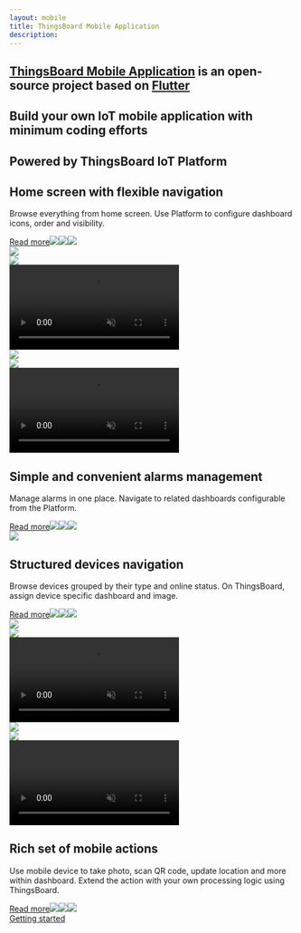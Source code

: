 ```yaml
---
layout: mobile
title: ThingsBoard Mobile Application
description:
---
```


<section id="intro">
    <main>
        <h1><a href="https://github.com/thingsboard/flutter_thingsboard_app">ThingsBoard Mobile Application</a> is an open-source project based on <a href="https://flutter.dev/">Flutter</a></h1>
        <h1 class="second">Build your own IoT mobile application with minimum coding efforts</h1>
        <h1 class="second">Powered by ThingsBoard IoT Platform</h1>
    </main>
</section>

<section class="features">
    <main>
        <div class="features-top">
            <div class="background">
                <div class="main1"></div><div class="small1"></div><div class="small2"></div><div class="small3"></div><div class="small4"></div>
            </div>
            <div class="block">
                <div class="feature-des"><h2>Home screen with flexible navigation</h2>
                    <p>Browse everything from home screen. Use Platform to configure dashboard icons, order and visibility.</p>
                    <a class="read-more-button" href="/docs/mobile/customize-dashboards/">Read more<img class="arrow first" src="/images/pe/read-more-arrow.svg"><img class="arrow second" src="/images/pe/read-more-arrow.svg"><img class="arrow third" src="/images/pe/read-more-arrow.svg"></a>
                </div>
                <div class="preview">
                    <div class="mobile-frame ios">
                        <img class="phone-bg" src="/images/mobile/mobile-bg.svg">
                        <div class="phone-shadow"></div>
                        <div class="frame-image">
                            <img src="/images/mobile/browse-dashboards-frame.png">
                        </div>
                        <div class="frame-video">
                            <video autoplay loop preload="auto" muted playsinline>
                                 <source src="https://s3-us-west-1.amazonaws.com/tb-videos/mobile/browse-dashboards.mp4" type="video/mp4">
                                 <source src="https://s3-us-west-1.amazonaws.com/tb-videos/mobile/browse-dashboards.webm" type="video/webm">
                            </video>
                        </div>
                    </div>
                </div>
            </div>
            <div class="block vis">
                <div class="preview">
                    <div class="mobile-frame ios">
                        <img class="phone-bg" src="/images/mobile/mobile-bg.svg">
                        <div class="phone-shadow"></div>
                        <div class="frame-image">
                            <img src="/images/mobile/manage-alarms-frame.png">
                        </div>
                        <div class="frame-video">
                            <video autoplay loop preload="auto" muted playsinline>
                                 <source src="https://s3-us-west-1.amazonaws.com/tb-videos/mobile/manage-alarms.mp4" type="video/mp4">
                                 <source src="https://s3-us-west-1.amazonaws.com/tb-videos/mobile/manage-alarms.webm" type="video/webm">
                            </video>
                        </div>
                    </div>
                </div>
                <div class="feature-des"><h2>Simple and convenient alarms management</h2>
                    <p>Manage alarms in one place. Navigate to related dashboards configurable from the Platform.</p>
                    <a class="read-more-button" href="/docs/mobile/alarm-dashboard/">Read more<img class="arrow first" src="/images/pe/read-more-arrow.svg"><img class="arrow second" src="/images/pe/read-more-arrow.svg"><img class="arrow third" src="/images/pe/read-more-arrow.svg"></a>
                </div>
            </div>
        </div>
    </main>
</section>

<section class="features">
    <main>
        <div class="features-top">
            <div class="background">
                <div class="main2"></div><img src="/images/grid.svg"><div class="small5"></div><div class="small6"></div>
            </div>
            <div class="block dark">
                <div class="feature-des"><h2>Structured devices navigation</h2>
                    <p>Browse devices grouped by their type and online status. On ThingsBoard, assign device specific dashboard and image.</p>
                    <a class="read-more-button" href="/docs/mobile/customize-devices/">Read more<img class="arrow first" src="/images/pe/read-more-arrow.svg"><img class="arrow second" src="/images/pe/read-more-arrow.svg"><img class="arrow third" src="/images/pe/read-more-arrow.svg"></a>
                </div>
                <div class="preview">
                    <div class="mobile-frame ios">
                        <img class="phone-bg" src="/images/mobile/mobile-bg.svg">
                        <div class="phone-shadow"></div>
                        <div class="frame-image">
                            <img src="/images/mobile/navigate-devices-frame.png">
                        </div>
                        <div class="frame-video">
                            <video autoplay loop preload="auto" muted playsinline>
                                 <source src="https://s3-us-west-1.amazonaws.com/tb-videos/mobile/navigate-devices.mp4" type="video/mp4">
                                 <source src="https://s3-us-west-1.amazonaws.com/tb-videos/mobile/navigate-devices.webm" type="video/webm">          
                            </video>
                        </div>
                    </div>
                </div>
            </div>
            <div class="block micro">
                <div class="preview">
                    <div class="mobile-frame ios">
                        <img class="phone-bg" src="/images/mobile/mobile-bg.svg">
                        <div class="phone-shadow"></div>
                        <div class="frame-image">
                            <img src="/images/mobile/mobile-actions-frame.png">
                        </div>
                        <div class="frame-video">
                            <video autoplay loop preload="auto" muted playsinline>
                                 <source src="https://s3-us-west-1.amazonaws.com/tb-videos/mobile/mobile-actions.mp4" type="video/mp4">
                                 <source src="https://s3-us-west-1.amazonaws.com/tb-videos/mobile/mobile-actions.webm" type="video/webm"> 
                            </video>
                        </div>
                    </div>
                </div>
                <div class="feature-des"><h2>Rich set of mobile actions</h2>
                    <p>Use mobile device to take photo, scan QR code, update location and more within dashboard. Extend the action with your own processing logic using ThingsBoard.</p>
                    <a class="read-more-button" href="/docs/mobile/dashboard-mobile-actions/">Read more<img class="arrow first" src="/images/pe/read-more-arrow.svg"><img class="arrow second" src="/images/pe/read-more-arrow.svg"><img class="arrow third" src="/images/pe/read-more-arrow.svg"></a>
                </div>
            </div>
            <div class="background bottom">
                <div class="bottom"></div><div class="small7"></div>
            </div>
        </div>
    </main>
</section>

<section id="bottom">
    <main>
        <a href="/docs/mobile/getting-started/" class="getting-started">Getting started</a>
    </main>
</section>
